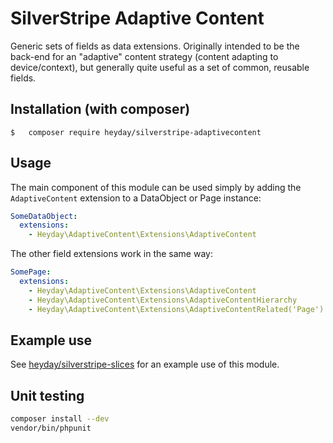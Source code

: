 # SilverStripe Adaptive Content

Generic sets of fields as data extensions. Originally intended to be the
back-end for an "adaptive" content strategy (content adapting to
device/context), but generally quite useful as a set of common, reusable fields.

## Installation (with composer)

	$   composer require heyday/silverstripe-adaptivecontent

## Usage

The main component of this module can be used simply by adding the
`AdaptiveContent` extension to a DataObject or Page instance:

```yaml
SomeDataObject:
  extensions:
    - Heyday\AdaptiveContent\Extensions\AdaptiveContent
```

The other field extensions work in the same way:

```yaml
SomePage:
  extensions:
    - Heyday\AdaptiveContent\Extensions\AdaptiveContent
    - Heyday\AdaptiveContent\Extensions\AdaptiveContentHierarchy
    - Heyday\AdaptiveContent\Extensions\AdaptiveContentRelated('Page')
```

## Example use

See [heyday/silverstripe-slices](https://github.com/heyday/silverstripe-slices)
for an example use of this module.

## Unit testing

```sh
composer install --dev
vendor/bin/phpunit
```
